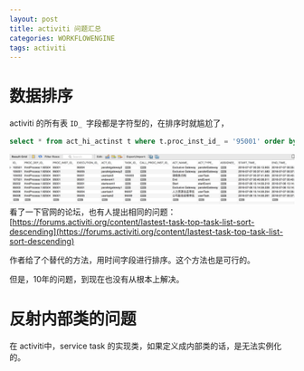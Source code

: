 ```yaml
---
layout: post
title: activiti 问题汇总
categories: WORKFLOWENGINE
tags: activiti
---
```

# 数据排序

activiti 的所有表 `ID_ `字段都是字符型的，在排序时就尴尬了，

```sql
select * from act_hi_actinst t where t.proc_inst_id_ = '95001' order by t.id_ asc;
```


![img](../image/image2016070801.png)
看了一下官网的论坛，也有人提出相同的问题：
[https://forums.activiti.org/content/lastest-task-top-task-list-sort-descending](https://forums.activiti.org/content/lastest-task-top-task-list-sort-descending)

作者给了个替代的方法，用时间字段进行排序。这个方法也是可行的。

但是，10年的问题，到现在也没有从根本上解决。

# 反射内部类的问题

在 activiti中，service task 的实现类，如果定义成内部类的话，是无法实例化的。